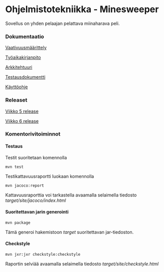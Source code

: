 <h1>Ohjelmistotekniikka - Minesweeper</h1>

Sovellus on yhden pelaajan pelattava miinaharava peli.

<h3>Dokumentaatio</h3>

<a href="https://github.com/Jimmeeee/ot-harjoitustyo/blob/master/Minesweeper/dokumentaatio/vaativuusmaarittely.md">Vaativuusmäärittely</a>

<a href="https://github.com/Jimmeeee/ot-harjoitustyo/blob/master/Minesweeper/dokumentaatio/tyoaikakirjanpito.md">Työaikakirjanpito</a>

<a href="https://github.com/Jimmeeee/ot-harjoitustyo/blob/master/Minesweeper/dokumentaatio/arkkitehtuuri.md">Arkkitehtuuri</a>

<a href="https://github.com/Jimmeeee/ot-harjoitustyo/blob/master/Minesweeper/dokumentaatio/testausdokumentti.md">Testausdokumentti</a>

<a href="https://github.com/Jimmeeee/ot-harjoitustyo/blob/master/Minesweeper/dokumentaatio/kayttoohje.md">Käyttöohje</a>

<h3>Releaset</h3>
<a href="https://github.com/Jimmeeee/ot-harjoitustyo/releases/tag/Viikko5">Viikko 5 release</a>

<a href="https://github.com/Jimmeeee/ot-harjoitustyo/releases/tag/Viikko6">Viikko 6 release</a>

<h3>Komentorivitoiminnot</h3>
<h4>Testaus</h4>

Testit suoritetaan komennolla

<code>mvn test</code>

Testikattavuusraportti luokaan komennolla

<code>mvn jacoco:report</code>

Kattavuusraporttia voi tarkastella avaamalla selaimella tiedosto _target/site/jacoco/index.html_

<h4>Suoritettavan jarin generointi</h4>

<code>mvn package</code>

Tämä generoi hakemistoon _target_ suoritettavan jar-tiedoston.

<h4>Checkstyle</h4>

<code>mvn jxr:jxr checkstyle:checkstyle</code>

Raportin selviää avaamalla selaimella tiedosto _target/site/checkstyle.html_

